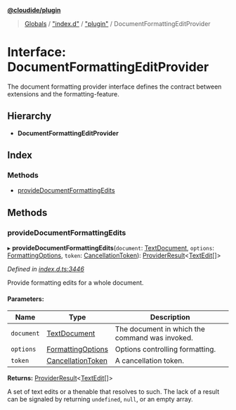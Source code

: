 **[@cloudide/plugin](../README.md)**

> [Globals](../README.md) / ["index.d"](../modules/_index_d_.md) / ["plugin"](../modules/_index_d_._plugin_.md) / DocumentFormattingEditProvider

# Interface: DocumentFormattingEditProvider

The document formatting provider interface defines the contract between extensions and
the formatting-feature.

## Hierarchy

* **DocumentFormattingEditProvider**

## Index

### Methods

* [provideDocumentFormattingEdits](_index_d_._plugin_.documentformattingeditprovider.md#providedocumentformattingedits)

## Methods

### provideDocumentFormattingEdits

▸ **provideDocumentFormattingEdits**(`document`: [TextDocument](_index_d_._plugin_.textdocument.md), `options`: [FormattingOptions](_index_d_._plugin_.formattingoptions.md), `token`: [CancellationToken](_index_d_._plugin_.cancellationtoken.md)): [ProviderResult](../modules/_index_d_._plugin_.md#providerresult)\<[TextEdit](../classes/_index_d_._plugin_.textedit.md)[]>

*Defined in [index.d.ts:3446](https://github.com/huaweicloud/cloudide-plugin-api/blob/1ab5ef8/index.d.ts#L3446)*

Provide formatting edits for a whole document.

#### Parameters:

Name | Type | Description |
------ | ------ | ------ |
`document` | [TextDocument](_index_d_._plugin_.textdocument.md) | The document in which the command was invoked. |
`options` | [FormattingOptions](_index_d_._plugin_.formattingoptions.md) | Options controlling formatting. |
`token` | [CancellationToken](_index_d_._plugin_.cancellationtoken.md) | A cancellation token. |

**Returns:** [ProviderResult](../modules/_index_d_._plugin_.md#providerresult)\<[TextEdit](../classes/_index_d_._plugin_.textedit.md)[]>

A set of text edits or a thenable that resolves to such. The lack of a result can be
signaled by returning `undefined`, `null`, or an empty array.
